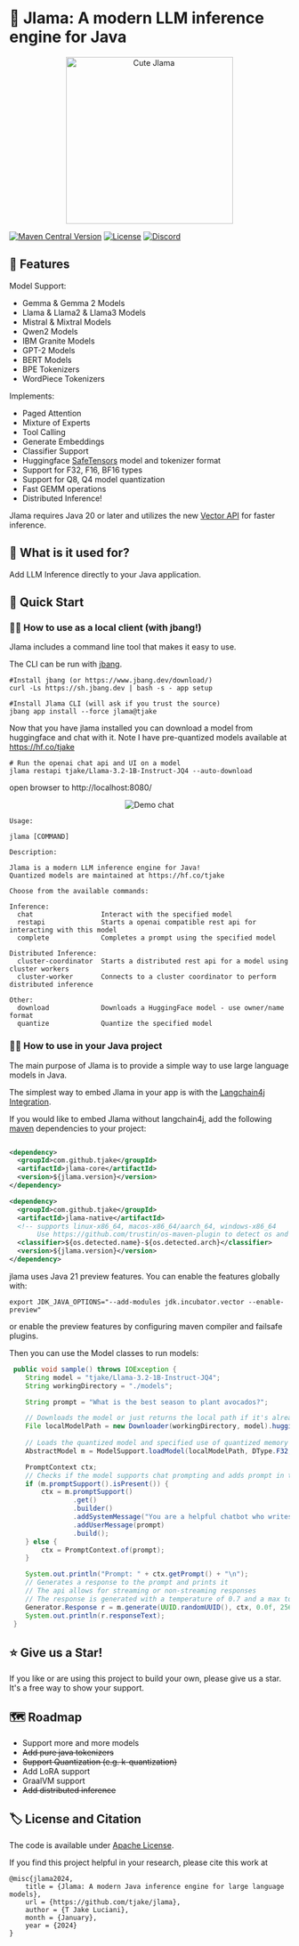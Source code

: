 # 🦙 Jlama: A modern LLM inference engine for Java

<p align="center">
  <img src="docs/jlama.jpg" width="300" height="300" alt="Cute Jlama">
</p>

[![Maven Central Version](https://img.shields.io/maven-central/v/com.github.tjake/jlama-parent?style=flat-square)](https://central.sonatype.com/artifact/com.github.tjake/jlama-core/overview)
[![License](https://img.shields.io/badge/License-Apache%202.0-blue.svg)](LICENSE)
[![Discord](https://img.shields.io/discord/1279855254812229642?style=flat-square&label=Discord&color=663399)](https://discord.gg/HsYXHrMu6J)


## 🚀 Features

Model Support:
  * Gemma & Gemma 2 Models
  * Llama & Llama2 & Llama3 Models
  * Mistral & Mixtral Models
  * Qwen2 Models
  * IBM Granite Models
  * GPT-2 Models
  * BERT Models
  * BPE Tokenizers
  * WordPiece Tokenizers

Implements:
  * Paged Attention
  * Mixture of Experts
  * Tool Calling
  * Generate Embeddings
  * Classifier Support
  * Huggingface [SafeTensors](https://github.com/huggingface/safetensors) model and tokenizer format
  * Support for F32, F16, BF16 types
  * Support for Q8, Q4 model quantization
  * Fast GEMM operations
  * Distributed Inference!

Jlama requires Java 20 or later and utilizes the new [Vector API](https://openjdk.org/jeps/448) 
for faster inference.

## 🤔 What is it used for? 

Add LLM Inference directly to your Java application.

## 🔬 Quick Start

### 🕵️‍♀️ How to use as a local client (with jbang!)
Jlama includes a command line tool that makes it easy to use.

The CLI can be run with [jbang](https://www.jbang.dev/download/).

```shell
#Install jbang (or https://www.jbang.dev/download/)
curl -Ls https://sh.jbang.dev | bash -s - app setup

#Install Jlama CLI (will ask if you trust the source)
jbang app install --force jlama@tjake
```

Now that you have jlama installed you can download a model from huggingface and chat with it.
Note I have pre-quantized models available at https://hf.co/tjake

```shell
# Run the openai chat api and UI on a model
jlama restapi tjake/Llama-3.2-1B-Instruct-JQ4 --auto-download
```

open browser to http://localhost:8080/

<p align="center">
  <img src="docs/demo.png" alt="Demo chat">
</p>


```shell
Usage:

jlama [COMMAND]

Description:

Jlama is a modern LLM inference engine for Java!
Quantized models are maintained at https://hf.co/tjake

Choose from the available commands:

Inference:
  chat                 Interact with the specified model
  restapi              Starts a openai compatible rest api for interacting with this model
  complete             Completes a prompt using the specified model

Distributed Inference:
  cluster-coordinator  Starts a distributed rest api for a model using cluster workers
  cluster-worker       Connects to a cluster coordinator to perform distributed inference

Other:
  download             Downloads a HuggingFace model - use owner/name format
  quantize             Quantize the specified model
```


### 👨‍💻 How to use in your Java project
The main purpose of Jlama is to provide a simple way to use large language models in Java.

The simplest way to embed Jlama in your app is with the [Langchain4j Integration](https://github.com/langchain4j/langchain4j-examples/tree/main/jlama-examples).  

If you would like to embed Jlama without langchain4j, add the following [maven](https://central.sonatype.com/artifact/com.github.tjake/jlama-core/) dependencies to your project:

```xml

<dependency>
  <groupId>com.github.tjake</groupId>
  <artifactId>jlama-core</artifactId>
  <version>${jlama.version}</version>
</dependency>

<dependency>
  <groupId>com.github.tjake</groupId>
  <artifactId>jlama-native</artifactId>
  <!-- supports linux-x86_64, macos-x86_64/aarch_64, windows-x86_64 
       Use https://github.com/trustin/os-maven-plugin to detect os and arch -->
  <classifier>${os.detected.name}-${os.detected.arch}</classifier>
  <version>${jlama.version}</version>
</dependency>

```

jlama uses Java 21 preview features. You can enable the features globally with:

```shell
export JDK_JAVA_OPTIONS="--add-modules jdk.incubator.vector --enable-preview"
```
or enable the preview features by configuring maven compiler and failsafe plugins.



Then you can use the Model classes to run models:

```java
 public void sample() throws IOException {
    String model = "tjake/Llama-3.2-1B-Instruct-JQ4";
    String workingDirectory = "./models";

    String prompt = "What is the best season to plant avocados?";

    // Downloads the model or just returns the local path if it's already downloaded
    File localModelPath = new Downloader(workingDirectory, model).huggingFaceModel();
    
    // Loads the quantized model and specified use of quantized memory
    AbstractModel m = ModelSupport.loadModel(localModelPath, DType.F32, DType.I8);

    PromptContext ctx;
    // Checks if the model supports chat prompting and adds prompt in the expected format for this model
    if (m.promptSupport().isPresent()) {
        ctx = m.promptSupport()
                .get()
                .builder()
                .addSystemMessage("You are a helpful chatbot who writes short responses.")
                .addUserMessage(prompt)
                .build();
    } else {
        ctx = PromptContext.of(prompt);
    }

    System.out.println("Prompt: " + ctx.getPrompt() + "\n");
    // Generates a response to the prompt and prints it
    // The api allows for streaming or non-streaming responses
    // The response is generated with a temperature of 0.7 and a max token length of 256
    Generator.Response r = m.generate(UUID.randomUUID(), ctx, 0.0f, 256, (s, f) -> {});
    System.out.println(r.responseText);
 }
```

## ⭐ Give us a Star! 

If you like or are using this project to build your own, please give us a star. It's a free way to show your support.

## 🗺️ Roadmap

* Support more and more models
* <s>Add pure java tokenizers</s>
* <s>Support Quantization (e.g. k-quantization)</s>
* Add LoRA support
* GraalVM support
* <s>Add distributed inference</s>

## 🏷️ License and Citation

The code is available under [Apache License](./LICENSE).

If you find this project helpful in your research, please cite this work at

```
@misc{jlama2024,
    title = {Jlama: A modern Java inference engine for large language models},
    url = {https://github.com/tjake/jlama},
    author = {T Jake Luciani},
    month = {January},
    year = {2024}
}
```
